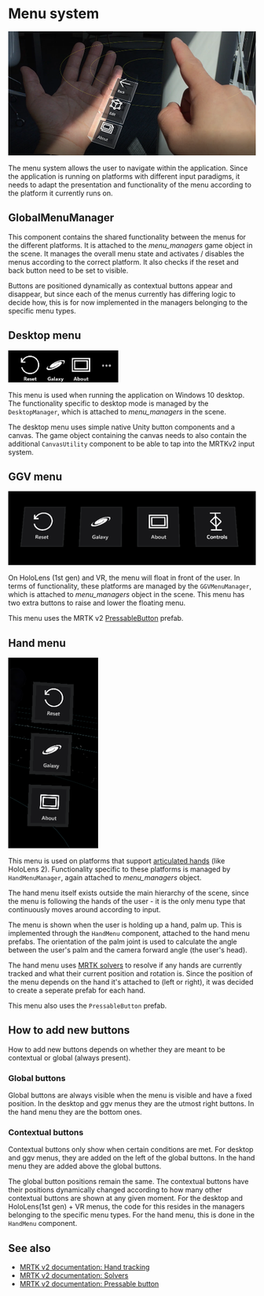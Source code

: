 # Menu system

![Menu System](Images/ge_capture_hand_menu.png)

The menu system allows the user to navigate within the application. Since the application is running on platforms with different input paradigms, it needs to adapt the presentation and functionality of the menu according to the platform it currently runs on.

## GlobalMenuManager

This component contains the shared functionality between the menus for the different platforms. It is attached to the *menu_managers* game object in the scene. It manages the overall menu state and activates / disables the menus according to the correct platform. It also checks if the reset and back button need to be set to visible.

Buttons are positioned dynamically as contextual buttons appear and disappear, but since each of the menus currently has differing logic to decide how, this is for now implemented in the managers belonging to the specific menu types.

## Desktop menu

![Desktop Menu](Images/ge_menu_desktop.png)

This menu is used when running the application on Windows 10 desktop. The functionality specific to desktop mode is managed by the `DesktopManager`, which is attached to *menu_managers* in the scene.

The desktop menu uses simple native Unity button components and a canvas. The game object containing the canvas needs to also contain the additional `CanvasUtility` component to be able to tap into the MRTKv2 input system.

## GGV menu

![GGV Menu](Images/ge_menu_ggv.png)

On HoloLens (1st gen) and VR, the menu will float in front of the user. In terms of functionality, these platforms are managed by the `GGVMenuManager`, which is  attached to *menu_managers* object in the scene. This menu has two extra buttons to raise and lower the floating menu.

This menu uses the MRTK v2 [PressableButton](https://microsoft.github.io/MixedRealityToolkit-Unity/Documentation/README_Button.html) prefab.

## Hand menu

![Hand Menu](Images/ge_menu_hand.png)

This menu is used on platforms that support [articulated hands](https://microsoft.github.io/MixedRealityToolkit-Unity/Documentation/InputSystem/HandTracking.html) (like HoloLens 2). Functionality specific to these platforms is managed by `HandMenuManager`, again attached to *menu_managers* object.

The hand menu itself exists outside the main hierarchy of the scene, since the menu is following the hands of the user - it is the only menu type that continuously moves around according to input.

The menu is shown when the user is holding up a hand, palm up. This is implemented through the `HandMenu` component, attached to the hand menu prefabs. The orientation of the palm joint is used to calculate the angle between the user's palm and the camera forward angle (the user's head).

The hand menu uses [MRTK solvers](https://github.com/Microsoft/MixedRealityToolkit-Unity/blob/mrtk_development/Documentation/README_Solver.md) to resolve if any hands are currently tracked and what their current position and rotation is. Since the position of the menu depends on the hand it's attached to (left or right), it was decided to create a seperate prefab for each hand.

This menu also uses the `PressableButton` prefab.

## How to add new buttons

How to add new buttons depends on whether they are meant to be contextual or global (always present).

### Global buttons

Global buttons are always visible when the menu is visible and have a fixed position. In the desktop and ggv menus they are the utmost right buttons. In the hand menu they are the bottom ones.

### Contextual buttons

Contextual buttons only show when certain conditions are met. For desktop and ggv menus, they are added on the left of the global buttons. In the hand menu they are added above the global buttons.

The global button positions remain the same. The contextual buttons have their positions dynamically changed according to how many other contextual buttons are shown at any given moment. For the desktop and HoloLens(1st gen) + VR menus, the code for this resides in the managers belonging to the specific menu types. For the hand menu, this is done in the `HandMenu` component.

## See also

- [MRTK v2 documentation: Hand tracking](https://microsoft.github.io/MixedRealityToolkit-Unity/Documentation/InputSystem/HandTracking.html)
- [MRTK v2 documentation: Solvers](https://github.com/Microsoft/MixedRealityToolkit-Unity/blob/mrtk_development/Documentation/README_Solver.md)
- [MRTK v2 documentation: Pressable button](https://microsoft.github.io/MixedRealityToolkit-Unity/Documentation/README_Button.html)